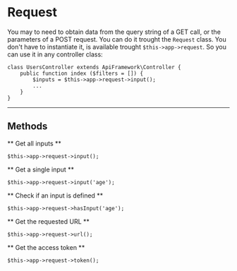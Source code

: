 # Request

You may to need to obtain data from the query string of a GET call, or the parameters of a POST request. You can do it trought the `Request` class. You don't have to instantiate it, is available trought `$this->app->request`. So you can use it in any controller class:

```
class UsersController extends ApiFramework\Controller {
    public function index ($filters = []) {
        $inputs = $this->app->request->input();
        ...
    }
}
```

---

## Methods

** Get all inputs **

```
$this->app->request->input();
```

** Get a single input **

```
$this->app->request->input('age');
```

** Check if an input is defined **

```
$this->app->request->hasInput('age');
```

** Get the requested URL **

```
$this->app->request->url();
```

** Get the access token **

```
$this->app->request->token();
```
